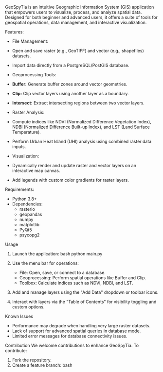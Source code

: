 GeoSpyTia is an intuitive Geographic Information System (GIS) application that empowers users to visualize, process, and analyze spatial data. Designed for both beginner and advanced users, it offers a suite of tools for geospatial operations, data management, and interactive visualization.

Features:
  - File Management:
  - Open and save raster (e.g., GeoTIFF) and vector (e.g., shapefiles) datasets.
  - Import data directly from a PostgreSQL/PostGIS database.

  - Geoprocessing Tools:
  - **Buffer:** Generate buffer zones around vector geometries.
  - **Clip:** Clip vector layers using another layer as a boundary.
  - **Intersect:** Extract intersecting regions between two vector layers.

  - Raster Analysis:
  - Compute indices like NDVI (Normalized Difference Vegetation Index), NDBI (Normalized Difference Built-up Index), and LST (Land Surface Temperature).
  - Perform Urban Heat Island (UHI) analysis using combined raster data inputs.

  - Visualization:
  - Dynamically render and update raster and vector layers on an interactive map canvas.
  - Add legends with custom color gradients for raster layers.

Requirements:
- Python 3.8+
- Dependencies:
  - rasterio
  - geopandas
  - numpy
  - matplotlib
  - PyQt5
  - psycopg2

Usage
1. Launch the application:
   bash
   python main.py
   
2. Use the menu bar for operations:
   - File: Open, save, or connect to a database.
   - Geoprocessing: Perform spatial operations like Buffer and Clip.
   - Toolbox: Calculate indices such as NDVI, NDBI, and LST.

3. Add and manage layers using the "Add Data" dropdown or toolbar icons.

4. Interact with layers via the "Table of Contents" for visibility toggling and custom options.

Known Issues
- Performance may degrade when handling very large raster datasets.
- Lack of support for advanced spatial queries in database mode.
- Limited error messages for database connectivity issues.

Contribution
We welcome contributions to enhance GeoSpyTia. To contribute:
1. Fork the repository.
2. Create a feature branch:
   bash







